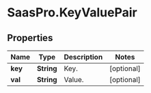 # SaasPro.KeyValuePair

## Properties

Name | Type | Description | Notes
------------ | ------------- | ------------- | -------------
**key** | **String** | Key. | [optional] 
**val** | **String** | Value. | [optional] 



